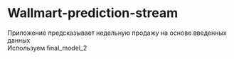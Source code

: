 # Wallmart-prediction-stream
Приложение предсказывает недельную продажу на основе введенных данных<br>
Используем final_model_2
